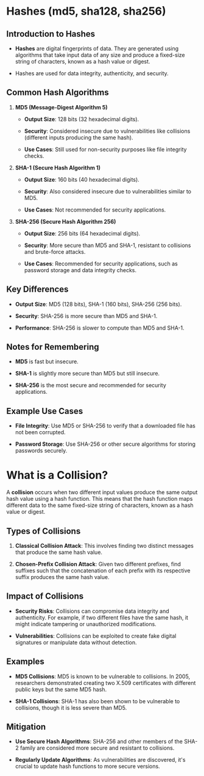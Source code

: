 # Hashes (md5, sha128, sha256)

## Introduction to Hashes

- **Hashes** are digital fingerprints of data. They are generated using algorithms that take input data of any size and produce a fixed-size string of characters, known as a hash value or digest.
    
- Hashes are used for data integrity, authenticity, and security.
    

## Common Hash Algorithms

1. **MD5 (Message-Digest Algorithm 5)**
    
    - **Output Size**: 128 bits (32 hexadecimal digits).
        
    - **Security**: Considered insecure due to vulnerabilities like collisions (different inputs producing the same hash).
        
    - **Use Cases**: Still used for non-security purposes like file integrity checks.
        
2. **SHA-1 (Secure Hash Algorithm 1)**
    
    - **Output Size**: 160 bits (40 hexadecimal digits).
        
    - **Security**: Also considered insecure due to vulnerabilities similar to MD5.
        
    - **Use Cases**: Not recommended for security applications.
        
3. **SHA-256 (Secure Hash Algorithm 256)**
    
    - **Output Size**: 256 bits (64 hexadecimal digits).
        
    - **Security**: More secure than MD5 and SHA-1, resistant to collisions and brute-force attacks.
        
    - **Use Cases**: Recommended for security applications, such as password storage and data integrity checks.
        

## Key Differences

- **Output Size**: MD5 (128 bits), SHA-1 (160 bits), SHA-256 (256 bits).
    
- **Security**: SHA-256 is more secure than MD5 and SHA-1.
    
- **Performance**: SHA-256 is slower to compute than MD5 and SHA-1.
    

## Notes for Remembering

- **MD5** is fast but insecure.
    
- **SHA-1** is slightly more secure than MD5 but still insecure.
    
- **SHA-256** is the most secure and recommended for security applications.
    

## Example Use Cases

- **File Integrity**: Use MD5 or SHA-256 to verify that a downloaded file has not been corrupted.
    
- **Password Storage**: Use SHA-256 or other secure algorithms for storing passwords securely.

# What is a Collision?

A **collision** occurs when two different input values produce the same output hash value using a hash function. This means that the hash function maps different data to the same fixed-size string of characters, known as a hash value or digest.

## Types of Collisions

1. **Classical Collision Attack**: This involves finding two distinct messages that produce the same hash value.
    
2. **Chosen-Prefix Collision Attack**: Given two different prefixes, find suffixes such that the concatenation of each prefix with its respective suffix produces the same hash value.
    
## Impact of Collisions

- **Security Risks**: Collisions can compromise data integrity and authenticity. For example, if two different files have the same hash, it might indicate tampering or unauthorized modifications.
    
- **Vulnerabilities**: Collisions can be exploited to create fake digital signatures or manipulate data without detection.
    

## Examples

- **MD5 Collisions**: MD5 is known to be vulnerable to collisions. In 2005, researchers demonstrated creating two X.509 certificates with different public keys but the same MD5 hash.
    
- **SHA-1 Collisions**: SHA-1 has also been shown to be vulnerable to collisions, though it is less severe than MD5.
    

## Mitigation

- **Use Secure Hash Algorithms**: SHA-256 and other members of the SHA-2 family are considered more secure and resistant to collisions.
    
- **Regularly Update Algorithms**: As vulnerabilities are discovered, it's crucial to update hash functions to more secure versions.
